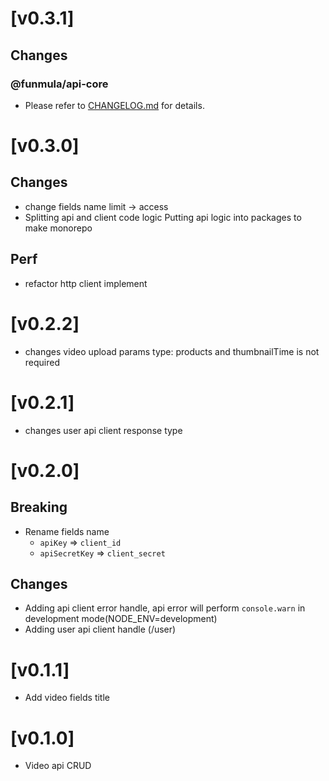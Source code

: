 # [v0.3.1]

## Changes

### @funmula/api-core

- Please refer to [CHANGELOG.md](./packages/api-core/CHANGELOG) for details.

# [v0.3.0]

## Changes

- change fields name limit -> access
- Splitting api and client code logic Putting api logic into packages to make monorepo

## Perf

- refactor http client implement

# [v0.2.2]

- changes video upload params type: products and thumbnailTime is not required

# [v0.2.1]

- changes user api client response type

# [v0.2.0]

## Breaking

- Rename fields name
  - `apiKey` => `client_id`
  - `apiSecretKey` => `client_secret`

## Changes

- Adding api client error handle, api error will perform `console.warn` in development mode(NODE_ENV=development)
- Adding user api client handle (/user)

# [v0.1.1]

- Add video fields title

# [v0.1.0]

- Video api CRUD
